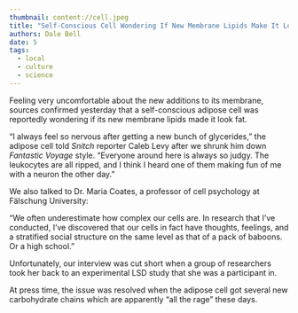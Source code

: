 ```yaml
---
thumbnail: content://cell.jpeg
title: "Self-Conscious Cell Wondering If New Membrane Lipids Make It Look Fat"
authors: Dale Bell
date: 5
tags:
  - local
  - culture
  - science
---
```


Feeling very uncomfortable about the new additions to its membrane, sources confirmed yesterday that a self-conscious adipose cell was reportedly wondering if its new membrane lipids made it look fat. 

“I always feel so nervous after getting a new bunch of glycerides,” the adipose cell told *Snitch* reporter Caleb Levy after we shrunk him down *Fantastic Voyage* style. “Everyone around here is always so judgy. The leukocytes are all ripped, and I think I heard one of them making fun of me with a neuron the other day.”

We also talked to Dr. Maria Coates, a professor of cell psychology at Fälschung University:

“We often underestimate how complex our cells are. In research that I’ve conducted, I’ve discovered that our cells in fact have thoughts, feelings, and a stratified social structure on the same level as that of a pack of baboons. Or a high school.”

Unfortunately, our interview was cut short when a group of researchers took her back to an experimental LSD study that she was a participant in.

At press time, the issue was resolved when the adipose cell got several new carbohydrate chains which are apparently “all the rage” these days. 
